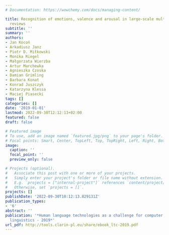 ```yaml
---
# Documentation: https://wowchemy.com/docs/managing-content/

title: Recognition of emotions, valence and arousal in large-scale multi-domain text
  reviews
subtitle: ''
summary: ''
authors:
- Jan Kocoń
- Arkadiusz Janz
- Piotr D. Miłkowski
- Monika Riegel
- Małgorzata Wierzba
- Artur Marchewka
- Agnieszka Czoska
- Damian Grimling
- Barbara Konat
- Konrad Juszczyk
- Katarzyna Klessa
- Maciej Piasecki
tags: []
categories: []
date: '2019-01-01'
lastmod: 2022-09-30T12:12:13+02:00
featured: false
draft: false

# Featured image
# To use, add an image named `featured.jpg/png` to your page's folder.
# Focal points: Smart, Center, TopLeft, Top, TopRight, Left, Right, BottomLeft, Bottom, BottomRight.
image:
  caption: ''
  focal_point: ''
  preview_only: false

# Projects (optional).
#   Associate this post with one or more of your projects.
#   Simply enter your project's folder or file name without extension.
#   E.g. `projects = ["internal-project"]` references `content/project/deep-learning/index.md`.
#   Otherwise, set `projects = []`.
projects: []
publishDate: '2022-09-30T10:12:13.829131Z'
publication_types:
- '6'
abstract: ''
publication: '*Human language technologies as a challenge for computer science and
  linguistics - 2019*'
url_pdf: http://tools.clarin-pl.eu/share/ebook_ltc-2019.pdf
---
```


